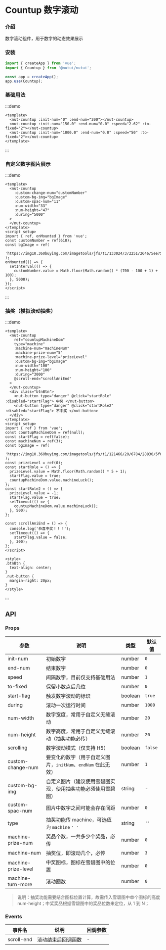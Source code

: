 # Countup 数字滚动

### 介绍

数字滚动组件，用于数字的动态效果展示

### 安装

```js
import { createApp } from 'vue';
import { Countup } from '@nutui/nutui';

const app = createApp();
app.use(Countup);
```

### 基础用法

:::demo

```vue
<template>
  <nut-countup :init-num="0" :end-num="200"></nut-countup>
  <nut-countup :init-num="150.0" :end-num="0.0" :speed="2.62" :to-fixed="2"></nut-countup>
  <nut-countup :init-num="1000.0" :end-num="0.0" :speed="50" :to-fixed="2"></nut-countup>
</template>
```

:::

### 自定义数字图片展示

:::demo

```vue
<template>
  <nut-countup
    :custom-change-num="customNumber"
    :custom-bg-img="bgImage"
    :custom-spac-num="11"
    :num-width="33"
    :num-height="47"
    :during="5000"
  >
  </nut-countup>
</template>
<script setup>
import { ref, onMounted } from 'vue';
const customNumber = ref(618);
const bgImage = ref(
  'https://img10.360buyimg.com/imagetools/jfs/t1/133024/3/2251/2646/5ee7549aE8dc02d7e/de6901b6c72db396.png'
);
onMounted(() => {
  setInterval(() => {
    customNumber.value = Math.floor(Math.random() * (700 - 100 + 1) + 100);
  }, 5000);
});
</script>
```

:::

### 抽奖（模拟滚动抽奖）

:::demo

```vue
<template>
  <nut-countup
    ref="countupMachineDom"
    type="machine"
    :machine-num="machineNum"
    :machine-prize-num="5"
    :machine-prize-level="prizeLevel"
    :custom-bg-img="bgImage"
    :num-width="100"
    :num-height="100"
    :during="3000"
    @scroll-end="scrollAniEnd"
  >
  </nut-countup>
  <div class="btnBtn">
    <nut-button type="danger" @click="startRole" :disabled="startFlag"> 中奖 </nut-button>
    <nut-button type="danger" @click="startRole2" :disabled="startFlag"> 不中奖 </nut-button>
  </div>
</template>
<script setup>
import { ref } from 'vue';
const countupMachineDom = ref(null);
const startFlag = ref(false);
const machineNum = ref(3);
const bgImage = ref(
  'https://img10.360buyimg.com/imagetools/jfs/t1/121466/20/6784/28830/5f06e7f2Edbb8998c/9bdd9e7b24dff9fe.png'
);
const prizeLevel = ref(0);
const startRole = () => {
  prizeLevel.value = Math.floor(Math.random() * 5 + 1);
  startFlag.value = true;
  countupMachineDom.value.machineLuck();
};
const startRole2 = () => {
  prizeLevel.value = -1;
  startFlag.value = true;
  setTimeout(() => {
    countupMachineDom.value.machineLuck();
  }, 500);
};

const scrollAniEnd = () => {
  console.log('恭喜中奖！！！');
  setTimeout(() => {
    startFlag.value = false;
  }, 300);
};
</script>

<style>
.btnBtn {
  text-align: center;
}
.nut-button {
  margin-right: 20px;
}
</style>
```

:::

## API

### Props

| 参数 | 说明 | 类型 | 默认值 |
| --- | --- | --- | --- |
| init-num | 初始数字 | number | `0` |
| end-num | 结束数字 | number | `0` |
| speed | 间隔数字，目前仅支持基础用法 | number | `1` |
| to-fixed | 保留小数点后几位 | number | `0` |
| start-flag | 触发数字滚动的标识 | boolean | `true` |
| during | 滚动一次运行时间 | number | `1000` |
| num-width | 数字宽度，常用于自定义无缝滚动 | number | `20` |
| num-height | 数字高度，常用于自定义无缝滚动（抽奖功能必传） | number | `20` |
| scrolling | 数字滚动模式（仅支持 H5） | boolean | `false` |
| custom-change-num | 要变化的数字（用于自定义图片，`initNum`、`endNum` 在此无效） | number | `1` |
| custom-bg-img | 自定义图片（建议使用雪碧图实现，使用抽奖功能必须使用雪碧图） | string | - |
| custom-spac-num | 图片中数字之间可能会存在间距 | number | `0` |
| type | 抽奖功能传 machine，可选值为 `machine` `' '` | string | `''` |
| machine-prize-num | 奖品个数，一共多少个奖品，必传 | number | `0` |
| machine-num | 抽奖位，即滚动几个，必传 | number | `3` |
| machine-prize-level | 中奖图标，图标在雪碧图中的位置 | number | `0` |
| machine-turn-more | 滚动圈数 | number | `0` |

> 说明：抽奖功能需要结合图标位置计算，故需传入雪碧图中单个图标的高度 num-height；中奖奖品根据雪碧图中的奖品位数来定位，从 1 到 N；

### Events

| 事件名 | 说明 | 回调参数 |
| --- | --- | --- |
| scroll-end | 滚动结束后回调函数 | - |
